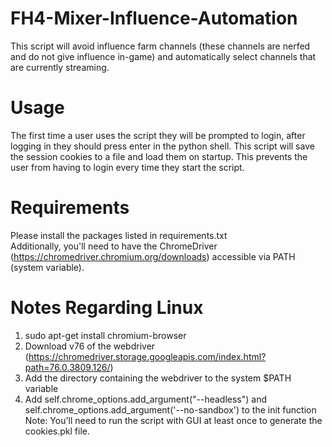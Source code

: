 # FH4-Mixer-Influence-Automation
This script will avoid influence farm channels (these channels are nerfed and do not give influence in-game) and automatically select channels that are currently streaming.


# Usage
 The first time a user uses the script they will be prompted to login, after logging in they should press enter in the python shell.
 This script will save the session cookies to a file and load them on startup. This prevents the user from having to login every time they start the script.

# Requirements
Please install the packages listed in requirements.txt </br>
Additionally, you'll need to have the ChromeDriver (https://chromedriver.chromium.org/downloads) accessible via PATH (system variable).


# Notes Regarding Linux
1. sudo apt-get install chromium-browser
2. Download v76 of the webdriver (https://chromedriver.storage.googleapis.com/index.html?path=76.0.3809.126/)
3. Add the directory containing the webdriver to the system $PATH variable
4. Add self.chrome_options.add_argument("--headless") and self.chrome_options.add_argument('--no-sandbox') to the init function
Note: You'll need to run the script with GUI at least once to generate the cookies.pkl file.
